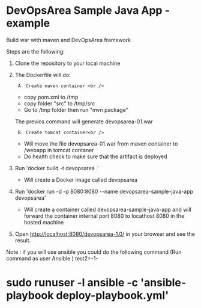 # DevOpsArea Sample Java App -example

Build war with maven and DevOpsArea framework

Steps are the following:

1. Clone the repository to your local machine
2. The Dockerfile will do:

        A. Create maven container <br />
        
     * copy pom.xml to /tmp <br />
     * copy folder "src" to /tmp/src <br />
     * Go to /tmp folder then run "mvn package"<br />
      
      The previos command will generate devopsarea-01.war<br />
        
        B. Create tomcat container<br />
        
     * Will move the file devopsarea-01.war from maven container to /webapp in tomcat contaner<br />
     * Do health check to make sure that the artifact is deployed

3. Run 'docker build -t devopsarea .' <br />
    
     * Will create a Docker image called devopsarea <br />

4. Run 'docker run -d -p 8080:8080 --name devopsarea-sample-java-app devopsarea' <br />
     * Will create a container called devopsarea-sample-java-app and will forward the container internal port 8080 to locathost 8080 in the hosted machine

5. Open [http://localhost:8080/devopsarea-1.0/](http://localhost:8080/devopsarea-1.0/) in your browser and see the result.

Note : if you will use ansible you could do the following command (Run command as user Ansible ) test2=-1-
# sudo runuser -l  ansible  -c 'ansible-playbook deploy-playbook.yml'
